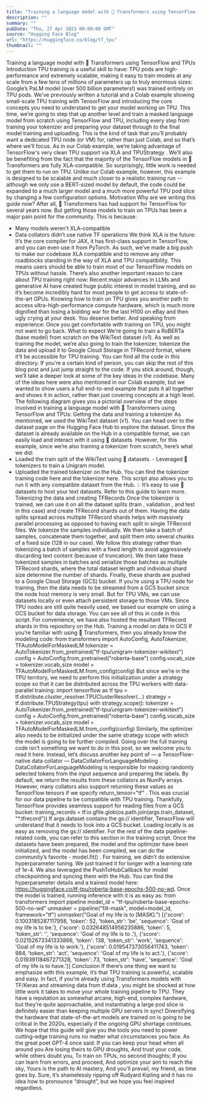 ```yaml
---
title: "Training a language model with 🤗 Transformers using TensorFlow and TPUs"
description: ""
summary: ""
pubDate: "Thu, 27 Apr 2023 00:00:00 GMT"
source: "Hugging Face Blog"
url: "https://huggingface.co/blog/tf_tpu"
thumbnail: ""
---
```


Training a language model with 🤗 Transformers using TensorFlow and TPUs
Introduction
TPU training is a useful skill to have: TPU pods are high-performance and extremely scalable, making it easy to train models at any scale from a few tens of millions of parameters up to truly enormous sizes: Google’s PaLM model (over 500 billion parameters!) was trained entirely on TPU pods.
We’ve previously written a tutorial and a Colab example showing small-scale TPU training with TensorFlow and introducing the core concepts you need to understand to get your model working on TPU. This time, we’re going to step that up another level and train a masked language model from scratch using TensorFlow and TPU, including every step from training your tokenizer and preparing your dataset through to the final model training and uploading. This is the kind of task that you’ll probably want a dedicated TPU node (or VM) for, rather than just Colab, and so that’s where we’ll focus.
As in our Colab example, we’re taking advantage of TensorFlow's very clean TPU support via XLA and TPUStrategy
. We’ll also be benefiting from the fact that the majority of the TensorFlow models in 🤗 Transformers are fully XLA-compatible. So surprisingly, little work is needed to get them to run on TPU.
Unlike our Colab example, however, this example is designed to be scalable and much closer to a realistic training run -- although we only use a BERT-sized model by default, the code could be expanded to a much larger model and a much more powerful TPU pod slice by changing a few configuration options.
Motivation
Why are we writing this guide now? After all, 🤗 Transformers has had support for TensorFlow for several years now. But getting those models to train on TPUs has been a major pain point for the community. This is because:
- Many models weren’t XLA-compatible
- Data collators didn’t use native TF operations
We think XLA is the future: It’s the core compiler for JAX, it has first-class support in TensorFlow, and you can even use it from PyTorch. As such, we’ve made a big push to make our codebase XLA compatible and to remove any other roadblocks standing in the way of XLA and TPU compatibility. This means users should be able to train most of our TensorFlow models on TPUs without hassle.
There’s also another important reason to care about TPU training right now: Recent major advances in LLMs and generative AI have created huge public interest in model training, and so it’s become incredibly hard for most people to get access to state-of-the-art GPUs. Knowing how to train on TPU gives you another path to access ultra-high-performance compute hardware, which is much more dignified than losing a bidding war for the last H100 on eBay and then ugly crying at your desk. You deserve better. And speaking from experience: Once you get comfortable with training on TPU, you might not want to go back.
What to expect
We’re going to train a RoBERTa (base model) from scratch on the WikiText dataset (v1). As well as training the model, we’re also going to train the tokenizer, tokenize the data and upload it to Google Cloud Storage in TFRecord format, where it’ll be accessible for TPU training. You can find all the code in this directory. If you’re a certain kind of person, you can skip the rest of this blog post and just jump straight to the code. If you stick around, though, we’ll take a deeper look at some of the key ideas in the codebase.
Many of the ideas here were also mentioned in our Colab example, but we wanted to show users a full end-to-end example that puts it all together and shows it in action, rather than just covering concepts at a high level. The following diagram gives you a pictorial overview of the steps involved in training a language model with 🤗 Transformers using TensorFlow and TPUs:
Getting the data and training a tokenizer
As mentioned, we used the WikiText dataset (v1). You can head over to the dataset page on the Hugging Face Hub to explore the dataset.
Since the dataset is already available on the Hub in a compatible format, we can easily load and interact with it using 🤗 datasets. However, for this example, since we’re also training a tokenizer from scratch, here’s what we did:
- Loaded the
train
split of the WikiText using 🤗 datasets. - Leveraged 🤗 tokenizers to train a Unigram model.
- Uploaded the trained tokenizer on the Hub.
You can find the tokenizer training code here and the tokenizer here. This script also allows you to run it with any compatible dataset from the Hub.
💡 It’s easy to use 🤗 datasets to host your text datasets. Refer to this guide to learn more.
Tokenizing the data and creating TFRecords
Once the tokenizer is trained, we can use it on all the dataset splits (train
, validation
, and test
in this case) and create TFRecord shards out of them. Having the data splits spread across multiple TFRecord shards helps with massively parallel processing as opposed to having each split in single TFRecord files.
We tokenize the samples individually. We then take a batch of samples, concatenate them together, and split them into several chunks of a fixed size (128 in our case). We follow this strategy rather than tokenizing a batch of samples with a fixed length to avoid aggressively discarding text content (because of truncation).
We then take these tokenized samples in batches and serialize those batches as multiple TFRecord shards, where the total dataset length and individual shard size determine the number of shards. Finally, these shards are pushed to a Google Cloud Storage (GCS) bucket.
If you’re using a TPU node for training, then the data needs to be streamed from a GCS bucket since the node host memory is very small. But for TPU VMs, we can use datasets locally or even attach persistent storage to those VMs. Since TPU nodes are still quite heavily used, we based our example on using a GCS bucket for data storage.
You can see all of this in code in this script. For convenience, we have also hosted the resultant TFRecord shards in this repository on the Hub.
Training a model on data in GCS
If you’re familiar with using 🤗 Transformers, then you already know the modeling code:
from transformers import AutoConfig, AutoTokenizer, TFAutoModelForMaskedLM
tokenizer = AutoTokenizer.from_pretrained("tf-tpu/unigram-tokenizer-wikitext")
config = AutoConfig.from_pretrained("roberta-base")
config.vocab_size = tokenizer.vocab_size
model = TFAutoModelForMaskedLM.from_config(config)
But since we’re in the TPU territory, we need to perform this initialization under a strategy scope so that it can be distributed across the TPU workers with data-parallel training:
import tensorflow as tf
tpu = tf.distribute.cluster_resolver.TPUClusterResolver(...)
strategy = tf.distribute.TPUStrategy(tpu)
with strategy.scope():
tokenizer = AutoTokenizer.from_pretrained("tf-tpu/unigram-tokenizer-wikitext")
config = AutoConfig.from_pretrained("roberta-base")
config.vocab_size = tokenizer.vocab_size
model = TFAutoModelForMaskedLM.from_config(config)
Similarly, the optimizer also needs to be initialized under the same strategy scope with which the model is going to be further compiled. Going over the full training code isn’t something we want to do in this post, so we welcome you to read it here. Instead, let’s discuss another key point of — a TensorFlow-native data collator — DataCollatorForLanguageModeling
.
DataCollatorForLanguageModeling
is responsible for masking randomly selected tokens from the input sequence and preparing the labels. By default, we return the results from these collators as NumPy arrays. However, many collators also support returning these values as TensorFlow tensors if we specify return_tensor="tf"
. This was crucial for our data pipeline to be compatible with TPU training.
Thankfully, TensorFlow provides seamless support for reading files from a GCS bucket:
training_records = tf.io.gfile.glob(os.path.join(args.train_dataset, "*.tfrecord"))
If args.dataset
contains the gs://
identifier, TensorFlow will understand that it needs to look into a GCS bucket. Loading locally is as easy as removing the gs://
identifier. For the rest of the data pipeline-related code, you can refer to this section in the training script.
Once the datasets have been prepared, the model and the optimizer have been initialized, and the model has been compiled, we can do the community’s favorite - model.fit()
. For training, we didn’t do extensive hyperparameter tuning. We just trained it for longer with a learning rate of 1e-4. We also leveraged the PushToHubCallback
for model checkpointing and syncing them with the Hub. You can find the hyperparameter details and a trained model here: https://huggingface.co/tf-tpu/roberta-base-epochs-500-no-wd.
Once the model is trained, running inference with it is as easy as:
from transformers import pipeline
model_id = "tf-tpu/roberta-base-epochs-500-no-wd"
unmasker = pipeline("fill-mask", model=model_id, framework="tf")
unmasker("Goal of my life is to [MASK].")
[{'score': 0.1003185287117958,
'token': 52,
'token_str': 'be',
'sequence': 'Goal of my life is to be.'},
{'score': 0.032648514956235886,
'token': 5,
'token_str': '',
'sequence': 'Goal of my life is to .'},
{'score': 0.02152673341333866,
'token': 138,
'token_str': 'work',
'sequence': 'Goal of my life is to work.'},
{'score': 0.019547373056411743,
'token': 984,
'token_str': 'act',
'sequence': 'Goal of my life is to act.'},
{'score': 0.01939118467271328,
'token': 73,
'token_str': 'have',
'sequence': 'Goal of my life is to have.'}]
Conclusion
If there’s one thing we want to emphasize with this example, it’s that TPU training is powerful, scalable and easy. In fact, if you’re already using Transformers models with TF/Keras and streaming data from tf.data
, you might be shocked at how little work it takes to move your whole training pipeline to TPU. They have a reputation as somewhat arcane, high-end, complex hardware, but they’re quite approachable, and instantiating a large pod slice is definitely easier than keeping multiple GPU servers in sync!
Diversifying the hardware that state-of-the-art models are trained on is going to be critical in the 2020s, especially if the ongoing GPU shortage continues. We hope that this guide will give you the tools you need to power cutting-edge training runs no matter what circumstances you face.
As the great poet GPT-4 once said:
If you can keep your head when all around you
Are losing theirs to GPU droughts,
And trust your code, while others doubt you,
To train on TPUs, no second thoughts;
If you can learn from errors, and proceed,
And optimize your aim to reach the sky,
Yours is the path to AI mastery,
And you'll prevail, my friend, as time goes by.
Sure, it’s shamelessly ripping off Rudyard Kipling and it has no idea how to pronounce “drought”, but we hope you feel inspired regardless.